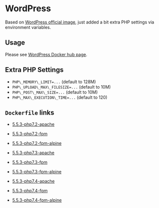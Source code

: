 # WordPress

Based on [WordPress official image](https://hub.docker.com/_/wordpress/), just added a bit extra PHP settings via environment variables.

## Usage

Please see [WordPress Docker hub page](https://hub.docker.com/_/wordpress/).

## Extra PHP Settings

* `PHP\_MEMORY\_LIMIT=...` (default to 128M)
* `PHP\_UPLOAD\_MAX\_FILESIZE=...` (default to 10M)
* `PHP\_POST\_MAX\_SIZE=...` (default to 10M)
* `PHP\_MAX\_EXECUTION\_TIME=...` (default to 120)

## `Dockerfile` links

* [5.5.3-php7.2-apache](https://github.com/alwynpan/docker-wordpress/blob/master/Dockerfile.php7.2-apache)
* [5.5.3-php7.2-fpm](https://github.com/alwynpan/docker-wordpress/blob/master/Dockerfile.php7.2-fpm)
* [5.5.3-php7.2-fpm-alpine](https://github.com/alwynpan/docker-wordpress/blob/master/Dockerfile.php7.2-fpm-alpine)

* [5.5.3-php7.3-apache](https://github.com/alwynpan/docker-wordpress/blob/master/Dockerfile.php7.3-apache)
* [5.5.3-php7.3-fpm](https://github.com/alwynpan/docker-wordpress/blob/master/Dockerfile.php7.3-fpm)
* [5.5.3-php7.3-fpm-alpine](https://github.com/alwynpan/docker-wordpress/blob/master/Dockerfile.php7.3-fpm-alpine)

* [5.5.3-php7.4-apache](https://github.com/alwynpan/docker-wordpress/blob/master/Dockerfile.php7.4-apache)
* [5.5.3-php7.4-fpm](https://github.com/alwynpan/docker-wordpress/blob/master/Dockerfile.php7.4-fpm)
* [5.5.3-php7.4-fpm-alpine](https://github.com/alwynpan/docker-wordpress/blob/master/Dockerfile.php7.4-fpm-alpine)
